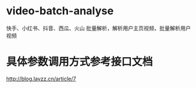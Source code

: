 # video-batch-analyse
快手、小红书、抖音、西瓜、火山 批量解析，解析用户主页视频，批量解析用户视频



# 具体参数调用方式参考接口文档

http://blog.layzz.cn/article/7
